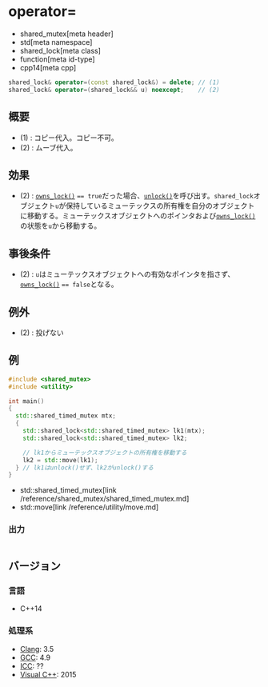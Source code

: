 # operator=
* shared_mutex[meta header]
* std[meta namespace]
* shared_lock[meta class]
* function[meta id-type]
* cpp14[meta cpp]

```cpp
shared_lock& operator=(const shared_lock&) = delete; // (1)
shared_lock& operator=(shared_lock&& u) noexcept;    // (2)
```

## 概要
- (1) : コピー代入。コピー不可。
- (2) : ムーブ代入。


## 効果
- (2) : [`owns_lock()`](owns_lock.md) `== true`だった場合、[`unlock()`](unlock.md)を呼び出す。`shared_lock`オブジェクト`u`が保持しているミューテックスの所有権を自分のオブジェクトに移動する。ミューテックスオブジェクトへのポインタおよび[`owns_lock()`](owns_lock.md)の状態を`u`から移動する。


## 事後条件
- (2) : `u`はミューテックスオブジェクトへの有効なポインタを指さず、[`owns_lock()`](owns_lock.md) `== false`となる。


## 例外
- (2) : 投げない


## 例
```cpp example
#include <shared_mutex>
#include <utility>

int main()
{
  std::shared_timed_mutex mtx;
  {
    std::shared_lock<std::shared_timed_mutex> lk1(mtx);
    std::shared_lock<std::shared_timed_mutex> lk2;

    // lk1からミューテックスオブジェクトの所有権を移動する
    lk2 = std::move(lk1);
  } // lk1はunlock()せず、lk2がunlock()する
}
```
* std::shared_timed_mutex[link /reference/shared_mutex/shared_timed_mutex.md]
* std::move[link /reference/utility/move.md]

### 出力
```
```

## バージョン
### 言語
- C++14


### 処理系
- [Clang](/implementation.md#clang): 3.5
- [GCC](/implementation.md#gcc): 4.9
- [ICC](/implementation.md#icc): ??
- [Visual C++](/implementation.md#visual_cpp): 2015
